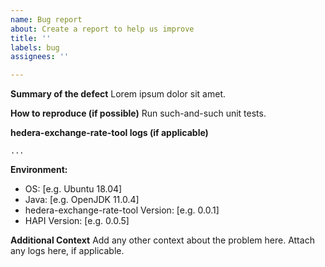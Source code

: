 ```yaml
---
name: Bug report
about: Create a report to help us improve
title: ''
labels: bug
assignees: ''

---
```


<!--  Thanks for submitting a bug report!  Before submitting:
1. Try searching the existing issues to see if your issue has already been reported
2. If you're reporting a security vulnerability, please email security@hedera.com instead of opening an issue
-->

**Summary of the defect**
Lorem ipsum dolor sit amet.

**How to reproduce (if possible)**
Run such-and-such unit tests.

**hedera-exchange-rate-tool logs (if applicable)**
```
...
```
**Environment:**
- OS: [e.g. Ubuntu 18.04]
- Java: [e.g. OpenJDK 11.0.4]
- hedera-exchange-rate-tool Version: [e.g. 0.0.1]
- HAPI Version: [e.g. 0.0.5]

**Additional Context**
Add any other context about the problem here. Attach any logs here, if applicable.
